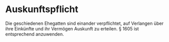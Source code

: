 # Auskunftspflicht

Die geschiedenen Ehegatten sind einander verpflichtet, auf Verlangen über ihre Einkünfte und ihr Vermögen Auskunft zu erteilen. § 1605 ist entsprechend anzuwenden. 

